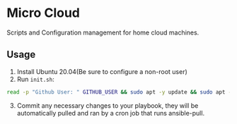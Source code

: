 # Micro Cloud
Scripts and Configuration management for home cloud machines. 

## Usage
1. Install Ubuntu 20.04(Be sure to configure a non-root user)
2. Run `init.sh`:

``` sh
read -p "Github User: " GITHUB_USER && sudo apt -y update && sudo apt -y install curl && curl -sL https://raw.githubusercontent.com/$GITHUB_USER/micro-cloud/main/init.sh | sudo -E bash - $GITHUB_USER
```
3. Commit any necessary changes to your playbook, they will be automatically pulled and ran by a cron job that runs ansible-pull. 
